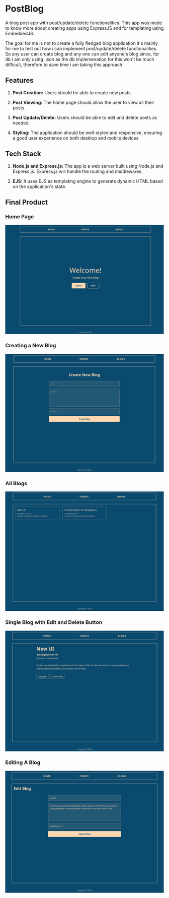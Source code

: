 # PostBlog

A blog post app with post/update/delete functionalities. This app was made to know more about creating apps using ExpressJS and for templating using EmbeddedJS.

The goal for me is not to create a fully fledged blog application it's mainly for me to test out how i can implement post/update/delete functionalities. So any user can create blog and any one can edit anyone's blog since, for db i am only using .json as the db implemenation for this won't be much difficult, therefore to save time i am taking this approach.

## Features

1. **Post Creation:** Users should be able to create new posts.

2. **Post Viewing:** The home page should allow the user to view all their posts.

3. **Post Update/Delete:** Users should be able to edit and delete posts as needed.

3. **Styling:** The application should be well-styled and responsive, ensuring a good user experience on both desktop and mobile devices.

## Tech Stack

1. **Node.js and Express.js:** The app is a web server built using Node.js and Express.js. Express.js will handle the routing and middlewares.

2. **EJS:** It uses EJS as templating engine to generate dynamic HTML based on the application's state.

## Final Product

### Home Page

![alt text](image-1.png)

### Creating a New Blog

![alt text](image-2.png)

### All Blogs

![alt text](image-3.png)

### Single Blog with Edit and Delete Button

![alt text](image-4.png)

### Editing A Blog

![alt text](image-5.png)
